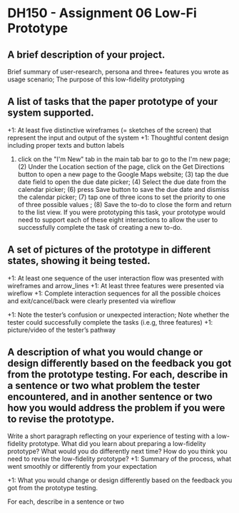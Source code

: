 # DH150 - Assignment 06 Low-Fi Prototype

## A brief description of your project.
 Brief summary of user-research, persona and three+ features you wrote as usage scenario; The purpose of this low-fidelity prototyping


## A list of tasks that the paper prototype of your system supported.
+1:  At least five distinctive wireframes (= sketches of the screen) that represent the input and output of the system 
+1: Thoughtful content design including proper texts and button labels

1) click on the "I'm New" tab in the main tab bar to go to the I'm new page; 
(2) Under the Location section of the page, click on the Get Directions button to open a new page to the Google Maps website;
(3) tap the due date field to open the due date picker; 
(4) Select the due date from the calendar picker; 
(6) press Save button to save the due date and dismiss the calendar picker; 
(7) tap one of three icons to set the priority to one of three possible values ; 
(8) Save the to-do to close the form and return to the list view. If you were prototyping this task, your prototype would need to support each of these eight interactions to allow the user to successfully complete the task of creating a new to-do.

## A set of pictures of the prototype in different states, showing it being tested.
+1: At least one sequence of the user interaction flow was presented with wireframes and arrow_lines 
+1: At least three features were presented via wireflow
+1: Complete interaction sequences for all the possible choices and exit/cancel/back were clearly presented via wireflow

+1: Note the tester’s confusion or unexpected interaction; Note whether the tester could successfully complete the tasks (i.e.g, three features)
+1: picture/video of the tester’s pathway

## A description of what you would change or design differently based on the feedback you got from the prototype testing. For each, describe in a sentence or two what problem the tester encountered, and in another sentence or two how you would address the problem if you were to revise the prototype.

Write a short paragraph reflecting on your experience of testing with a low-fidelity prototype. What did you learn about preparing a low-fidelity prototype? What would you do differently next time? How do you think you need to revise the low-fidelity prototype?
+1: Summary of the process, what went smoothly or differently from your expectation

+1: What you would change or design differently based on the feedback you got from the prototype testing. 

For each, describe in a sentence or two 


